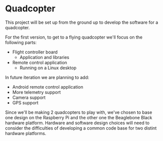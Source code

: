 Quadcopter
==========

This project will be set up from the ground up to develop the software for a quadcopter.

For the first version, to get to a flying quadcopter we'll focus on the following parts:
* Flight controller board
  * Application and libraries
* Remote control application
  * Running on a Linux desktop

In future iteration we are planning to add:
* Android remote control application
* More telemetry support
* Camera support
* GPS support

Since we'll be making 2 quadcopters to play with, we've chosen to base one design on the Raspberry Pi and the other one the Beaglebone Black hardware platform.  Hardware and software design choices will need to consider the difficulties of developing a common code base for two distint hardware platforms.
